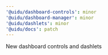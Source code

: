 ```yaml
---
'@uidu/dashboard-controls': minor
'@uidu/dashboard-manager': minor
'@uidu/dashlets': minor
'@uidu/docs': patch
---
```


New dashboard controls and dashlets
